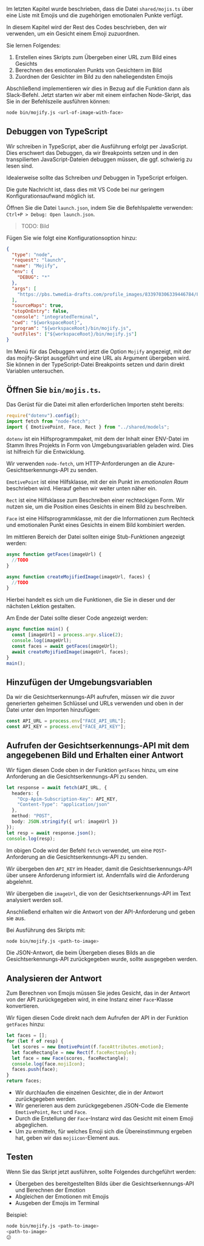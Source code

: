 Im letzten Kapitel wurde beschrieben, dass die Datei `shared/mojis.ts` über eine Liste mit Emojis und die zugehörigen emotionalen Punkte verfügt.

In diesem Kapitel wird der Rest des Codes beschrieben, den wir verwenden, um ein Gesicht einem Emoji zuzuordnen.

Sie lernen Folgendes:

1. Erstellen eines Skripts zum Übergeben einer URL zum Bild eines Gesichts
2. Berechnen des emotionalen Punkts von Gesichtern im Bild
3. Zuordnen der Gesichter im Bild zu den naheliegendsten Emojis

Abschließend implementieren wir dies in Bezug auf die Funktion dann als Slack-Befehl. Jetzt starten wir aber mit einem einfachen Node-Skript, das Sie in der Befehlszeile ausführen können:

```bash
node bin/mojify.js <url-of-image-with-face>
```

## <a name="debugging-typescript"></a>Debuggen von TypeScript

Wir schreiben in TypeScript, aber die Ausführung erfolgt per JavaScript. Dies erschwert das Debuggen, da wir Breakpoints setzen und in den transpilierten JavaScript-Dateien debuggen müssen, die ggf. schwierig zu lesen sind.

Idealerweise sollte das Schreiben _und_ Debuggen in TypeScript erfolgen.

Die gute Nachricht ist, dass dies mit VS Code bei nur geringem Konfigurationsaufwand möglich ist.

Öffnen Sie die Datei `launch.json`, indem Sie die Befehlspalette verwenden: `Ctrl+P > Debug: Open launch.json`.

> TODO: Bild

Fügen Sie wie folgt eine Konfigurationsoption hinzu:

```json
{
  "type": "node",
  "request": "launch",
  "name": "Mojify",
  "env": {
    "DEBUG": "*"
  },
  "args": [
    "https://pbs.twmedia-drafts.com/profile_images/833970306339446784/83MO53R9_400x400.jpg"
  ],
  "sourceMaps": true,
  "stopOnEntry": false,
  "console": "integratedTerminal",
  "cwd": "${workspaceRoot}",
  "program": "${workspaceRoot}/bin/mojify.js",
  "outFiles": ["${workspaceRoot}/bin/mojify.js"]
}
```

Im Menü für das Debuggen wird jetzt die Option `Mojify` angezeigt, mit der das mojify-Skript ausgeführt und eine URL als Argument übergeben wird. Sie können in der TypeScript-Datei Breakpoints setzen und darin direkt Variablen untersuchen.

## <a name="open-up-binmojists"></a>Öffnen Sie `bin/mojis.ts`.

Das Gerüst für die Datei mit allen erforderlichen Importen steht bereits:

```typescript
require("dotenv").config();
import fetch from "node-fetch";
import { EmotivePoint, Face, Rect } from "../shared/models";
```

`dotenv` ist ein Hilfsprogrammpaket, mit dem der Inhalt einer ENV-Datei im Stamm Ihres Projekts in Form von Umgebungsvariablen geladen wird. Dies ist hilfreich für die Entwicklung.

Wir verwenden `node-fetch`, um HTTP-Anforderungen an die Azure-Gesichtserkennungs-API zu senden.

`EmotivePoint` ist eine Hilfsklasse, mit der ein Punkt im _emotionalen Raum_ beschrieben wird. Hierauf gehen wir weiter unten näher ein.

`Rect` ist eine Hilfsklasse zum Beschreiben einer rechteckigen Form. Wir nutzen sie, um die Position eines Gesichts in einem Bild zu beschreiben.

`Face` ist eine Hilfsprogrammklasse, mit der die Informationen zum Rechteck und emotionalen Punkt eines Gesichts in einem Bild kombiniert werden.

Im mittleren Bereich der Datei sollten einige Stub-Funktionen angezeigt werden:

```typescript
async function getFaces(imageUrl) {
  //TODO
}

async function createMojifiedImage(imageUrl, faces) {
  //TODO
}
```

Hierbei handelt es sich um die Funktionen, die Sie in dieser und der nächsten Lektion gestalten.

Am Ende der Datei sollte dieser Code angezeigt werden:

```typescript
async function main() {
  const [imageUrl] = process.argv.slice(2);
  console.log(imageUrl);
  const faces = await getFaces(imageUrl);
  await createMojifiedImage(imageUrl, faces);
}
main();
```

## <a name="add-the-environment-variables"></a>Hinzufügen der Umgebungsvariablen

Da wir die Gesichtserkennungs-API aufrufen, müssen wir die zuvor generierten geheimen Schlüssel und URLs verwenden und oben in der Datei unter den Importen hinzufügen:

```typescript
const API_URL = process.env["FACE_API_URL"];
const API_KEY = process.env["FACE_API_KEY"];
```

## <a name="call-the-face-api-with-the-provided-image-and-get-a-response"></a>Aufrufen der Gesichtserkennungs-API mit dem angegebenen Bild und Erhalten einer Antwort

Wir fügen diesen Code oben in der Funktion `getFaces` hinzu, um eine Anforderung an die Gesichtserkennungs-API zu senden.

```typescript
let response = await fetch(API_URL, {
  headers: {
    "Ocp-Apim-Subscription-Key": API_KEY,
    "Content-Type": "application/json"
  },
  method: "POST",
  body: JSON.stringify({ url: imageUrl })
});
let resp = await response.json();
console.log(resp);
```

Im obigen Code wird der Befehl `fetch` verwendet, um eine `POST`-Anforderung an die Gesichtserkennungs-API zu senden.

Wir übergeben den `API_KEY` im Header, damit die Gesichtserkennungs-API über unsere Anforderung informiert ist. Andernfalls wird die Anforderung abgelehnt.

Wir übergeben die `imageUrl`, die von der Gesichtserkennungs-API im Text analysiert werden soll.

Anschließend erhalten wir die Antwort von der API-Anforderung und geben sie aus.

Bei Ausführung des Skripts mit:

```bash
node bin/mojify.js <path-to-image>
```

Die JSON-Antwort, die beim Übergeben dieses Bilds an die Gesichtserkennungs-API zurückgegeben wurde, sollte ausgegeben werden.

## <a name="parse-the-responce"></a>Analysieren der Antwort

Zum Berechnen von Emojis müssen Sie jedes Gesicht, das in der Antwort von der API zurückgegeben wird, in eine Instanz einer `Face`-Klasse konvertieren.

Wir fügen diesen Code direkt nach dem Aufrufen der API in der Funktion `getFaces` hinzu:

```typescript
let faces = [];
for (let f of resp) {
  let scores = new EmotivePoint(f.faceAttributes.emotion);
  let faceRectangle = new Rect(f.faceRectangle);
  let face = new Face(scores, faceRectangle);
  console.log(face.mojiIcon);
  faces.push(face);
}
return faces;
```

- Wir durchlaufen die einzelnen Gesichter, die in der Antwort zurückgegeben werden.
- Wir generieren aus dem zurückgegebenen JSON-Code die Elemente `EmotivePoint`, `Rect` und `Face`.
- Durch die Erstellung der `Face`-Instanz wird das Gesicht mit einem Emoji abgeglichen.
- Um zu ermitteln, für welches Emoji sich die Übereinstimmung ergeben hat, geben wir das `mojiicon`-Element aus.

## <a name="try-it-out"></a>Testen

Wenn Sie das Skript jetzt ausführen, sollte Folgendes durchgeführt werden:

- Übergeben des bereitgestellten Bilds über die Gesichtserkennungs-API und Berechnen der Emotion
- Abgleichen der Emotionen mit Emojis
- Ausgeben der Emojis im Terminal

Beispiel:

```bash
node bin/mojify.js <path-to-image>
<path-to-image>
😕
```
